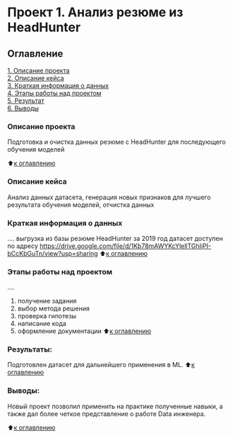 # Проект 1. Анализ резюме из HeadHunter

## Оглавление  
[1. Описание проекта](.README.md#Описание-проекта)  
[2. Описание кейса](.README.md#Какой-кейс-решаем)  
[3. Краткая информация о данных](.README.md#Краткая-информация-о-данных)  
[4. Этапы работы над проектом](.README.md#Этапы-работы-над-проектом)  
[5. Результат](.README.md#Результат)    
[6. Выводы](.README.md#Выводы) 

### Описание проекта    
Подготовка и очистка данных резюме с HeadHunter для последующего обучения моделей

:arrow_up:[к оглавлению](_)


### Описание кейса    
 Анализ данных датасета, генерация новых признаков для лучшего результата обучения моделей, отчистка данных
  

### Краткая информация о данных
....
  выгрузка из базы резюме HeadHunter за 2019 год
  датасет доступен по адресу https://drive.google.com/file/d/1Kb78mAWYKcYlellTGhIjPI-bCcKbGuTn/view?usp=sharing
:arrow_up:[к оглавлению](.README.md#Оглавление)


### Этапы работы над проектом  
....
1. получение задания
2. выбор метода решения
3. проверка гипотезы
4. написание кода
5. оформление документации
:arrow_up:[к оглавлению](.README.md#Оглавление)


### Результаты:  
Подготовлен датасет для дальнейшего применения в ML. 
:arrow_up:[к оглавлению](.README.md#Оглавление)


### Выводы:  

Новый проект позволил применить на практике полученные навыки, а также дал более четкое представление о работе Data инженера.

:arrow_up:[к оглавлению](.README.md#Оглавление)

